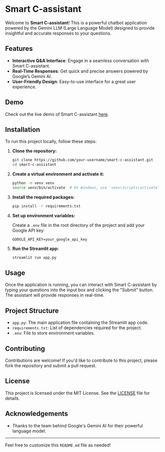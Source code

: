 # Smart C-assistant

Welcome to **Smart C-assistant**! This is a powerful chatbot application powered by the Gemini LLM (Large Language Model) designed to provide insightful and accurate responses to your questions.

## Features

- **Interactive Q&A Interface**: Engage in a seamless conversation with Smart C-assistant.
- **Real-Time Responses**: Get quick and precise answers powered by Google’s Gemini AI.
- **User-Friendly Design**: Easy-to-use interface for a great user experience.

## Demo

Check out the live demo of Smart C-assistant [here](https://qhm7rdqtmnzqbibjzbz5az.streamlit.app/).

## Installation

To run this project locally, follow these steps:

1. **Clone the repository:**

    ```bash
    git clone https://github.com/your-username/smart-c-assistant.git
    cd smart-c-assistant
    ```

2. **Create a virtual environment and activate it:**

    ```bash
    python -m venv venv
    source venv/bin/activate  # On Windows, use `venv\Scripts\activate`
    ```

3. **Install the required packages:**

    ```bash
    pip install -r requirements.txt
    ```

4. **Set up environment variables:**

    Create a `.env` file in the root directory of the project and add your Google API key:

    ```
    GOOGLE_API_KEY=your_google_api_key
    ```

5. **Run the Streamlit app:**

    ```bash
    streamlit run app.py
    ```

## Usage

Once the application is running, you can interact with Smart C-assistant by typing your questions into the input box and clicking the "Submit" button. The assistant will provide responses in real-time.

## Project Structure

- `app.py`: The main application file containing the Streamlit app code.
- `requirements.txt`: List of dependencies required for the project.
- `.env`: File to store environment variables.

## Contributing

Contributions are welcome! If you'd like to contribute to this project, please fork the repository and submit a pull request.

## License

This project is licensed under the MIT License. See the [LICENSE]() file for details.

## Acknowledgements

- Thanks to the team behind Google's Gemini AI for their powerful language model.

---

Feel free to customize this `README.md` file as needed!
